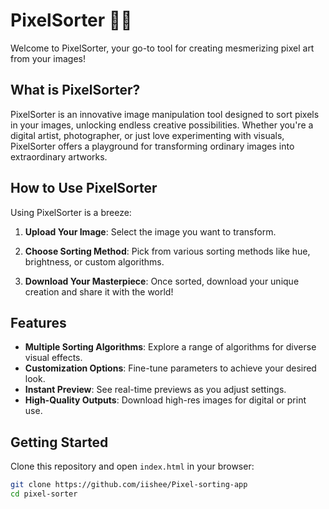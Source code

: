 # PixelSorter 🎨✨

Welcome to PixelSorter, your go-to tool for creating mesmerizing pixel art from your images!

## What is PixelSorter?

PixelSorter is an innovative image manipulation tool designed to sort pixels in your images, unlocking endless creative possibilities. Whether you're a digital artist, photographer, or just love experimenting with visuals, PixelSorter offers a playground for transforming ordinary images into extraordinary artworks.

## How to Use PixelSorter

Using PixelSorter is a breeze:

1. **Upload Your Image**: Select the image you want to transform.
   
2. **Choose Sorting Method**: Pick from various sorting methods like hue, brightness, or custom algorithms.

3. **Download Your Masterpiece**: Once sorted, download your unique creation and share it with the world!

## Features

- **Multiple Sorting Algorithms**: Explore a range of algorithms for diverse visual effects.
- **Customization Options**: Fine-tune parameters to achieve your desired look.
- **Instant Preview**: See real-time previews as you adjust settings.
- **High-Quality Outputs**: Download high-res images for digital or print use.

## Getting Started

Clone this repository and open `index.html` in your browser:

```bash
git clone https://github.com/iishee/Pixel-sorting-app
cd pixel-sorter
